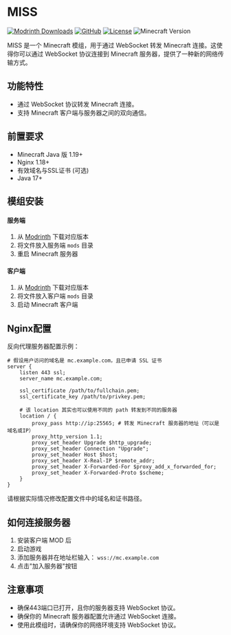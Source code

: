 # MISS

[![Modrinth Downloads](https://img.shields.io/modrinth/dt/miss?color=4&label=Downloads&logo=modrinth)](https://modrinth.com/mod/miss)
[![GitHub](https://img.shields.io/badge/GitHub-Repo-blue?logo=github)](https://github.com/LiterMC/MISS/)
[![License](https://img.shields.io/badge/License-GPL3.0-green.svg)](LICENSE)
![Minecraft Version](https://img.shields.io/badge/Minecraft-1.19%2B-blue?logo=minecraft)

MISS 是一个 Minecraft 模组，用于通过 WebSocket 转发 Minecraft 连接。这使得你可以通过 WebSocket 协议连接到 Minecraft 服务器，提供了一种新的网络传输方式。

## 功能特性

- 通过 WebSocket 协议转发 Minecraft 连接。
- 支持 Minecraft 客户端与服务器之间的双向通信。


## 前置要求

- Minecraft Java 版 1.19+
- Nginx 1.18+ 
- 有效域名与SSL证书 (可选)
- Java 17+

## 模组安装

#### 服务端

1. 从 [Modrinth](https://modrinth.com/mod/miss/versions) 下载对应版本
2. 将文件放入服务端 `mods` 目录
3. 重启 Minecraft 服务器

#### 客户端

1. 从 [Modrinth](https://modrinth.com/mod/miss/versions) 下载对应版本
2. 将文件放入客户端 `mods` 目录
3. 启动 Minecraft 客户端

## Nginx配置

反向代理服务器配置示例：

```nginx
# 假设用户访问的域名是 mc.example.com，且已申请 SSL 证书
server {
    listen 443 ssl;
    server_name mc.example.com;

    ssl_certificate /path/to/fullchain.pem;
    ssl_certificate_key /path/to/privkey.pem;

    # 该 location 其实也可以使用不同的 path 转发到不同的服务器
    location / {
        proxy_pass http://ip:25565; # 转发 Minecraft 服务器的地址（可以是域名或IP）
        proxy_http_version 1.1;
        proxy_set_header Upgrade $http_upgrade;
        proxy_set_header Connection "Upgrade";
        proxy_set_header Host $host;
        proxy_set_header X-Real-IP $remote_addr;
        proxy_set_header X-Forwarded-For $proxy_add_x_forwarded_for;
        proxy_set_header X-Forwarded-Proto $scheme;
    }
}
```

请根据实际情况修改配置文件中的域名和证书路径。

## 如何连接服务器

1. 安装客户端 MOD 后
2. 启动游戏
3. 添加服务器并在地址栏输入：
   `wss://mc.example.com`
4. 点击"加入服务器"按钮

## 注意事项

- 确保443端口已打开，且你的服务器支持 WebSocket 协议。
- 确保你的 Minecraft 服务器配置允许通过 WebSocket 连接。
- 使用此模组时，请确保你的网络环境支持 WebSocket 协议。
